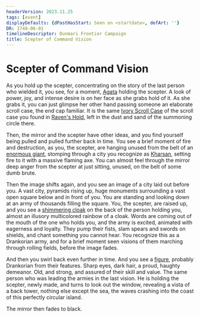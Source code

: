 ```yaml
---
headerVersion: 2023.11.25
tags: [event]
displayDefaults: {dPastHasStart: Seen on <startdate>, defArt: ''}
DR: 1748-06-01
timelineDescriptor: Dunmari Frontier Campaign
title: Scepter of Command Vision
---
```

# Scepter of Command Vision

As you hold up the scepter, concentrating on the story of the last person who wielded it, you see, for a moment, [Agata](<../../../people/fey/agata.md>) holding the scepter. A look of power, joy, and intense desire is on her face as she grabs hold of it. As she grabs it, you can just glimpse her other hand passing someone an elaborate scroll case, the end cap familiar. It is the same [Ivory Scroll Case](<../treasure/ivory-scroll-case.md>) of the scroll case you found in [Raven's Hold](<../../../gazetteer/greater-dunmar/dunmari-basin/raven-s-hold.md>), left in the dust and sand of the summoning circle there. 

Then, the mirror and the scepter have other ideas, and you find yourself being pulled and pulled further back in time. You see a brief moment of fire and destruction, as you, the scepter, are hanging unused from the belt of an [enormous giant](<../../../people/historical-figures/mavdyr.md>), stomping through a city you recognize as [Kharsan](<../../../gazetteer/greater-dunmar/dunmari-basin/kharsan.md>), setting fire to it with a massive flaming axe. You can almost feel through the mirror deep anger from the scepter at just sitting, unused, on the belt of some dumb brute.

Then the image shifts again, and you see an image of a city laid out before you. A vast city, pyramids rising up, huge monuments surrounding a vast open square below and in front of you. You are standing and looking down at an army of thousands filling the square. You, the scepter, are raised up, and you see a [shimmering cloak](<../../../things/artifacts-of-power/cloak-of-rainbows.md>) on the back of the person holding you, almost an illusory multicolored rainbow of a cloak. Words are coming out of the mouth of the one who holds you, and the army is excited, animated with eagerness and loyalty. They pump their fists, slam spears and swords on shields, and chant something you cannot hear. You recognize this as a Drankorian army, and for a brief moment seen visions of them marching through rolling fields, before the image fades.

And then you swirl back even further in time. And you see a [figure](<../../../people/historical-figures/drankorian-emperors/apollyon.md>), probably Drankorian from their features. Sharp eyes, dark hair, a proud, haughty demeanor. Old, and strong, and assured of their skill and value. The same person who was leading the armies in the last vision. He is holding the scepter, newly made, and turns to look out the window, revealing a vista of a back tower, nothing else except the sea, the waves crashing into the coast of this perfectly circular island. 

The mirror then fades to black.